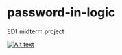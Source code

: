 # password-in-logic
ED1 midterm project

[![Alt text](https://i.ytimg.com/vi/dTs1NbAoN8I/hqdefault.jpg?sqp=-oaymwEXCNACELwBSFryq4qpAwkIARUAAIhCGAE=&rs=AOn4CLBNG89Qvx1xb7DZx_1ZJcX-zjcj9w)](https://youtu.be/dTs1NbAoN8I?list=PLJ3i5_V_0cobKQ_inN1xx5xJRByiFcdOR)
